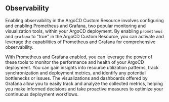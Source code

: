 ## Observability

Enabling observability in the ArgoCD Custom Resource involves configuring and enabling Prometheus and Grafana, two popular monitoring and visualization tools, within your ArgoCD deployment. By enabling `prometheus` and `grafana` to "true" in the ArgoCD Custom Resource, you can activate and leverage the capabilities of Prometheus and Grafana for comprehensive observability.

With Prometheus and Grafana enabled, you can leverage the power of these tools to monitor the performance and health of your ArgoCD deployment. You can gain insights into resource utilization patterns, track synchronization and deployment metrics, and identify any potential bottlenecks or issues. The visualizations and dashboards offered by Grafana allow you to easily track and analyze the collected metrics, helping you make informed decisions and take proactive measures to optimize your continuous deployment workflows.